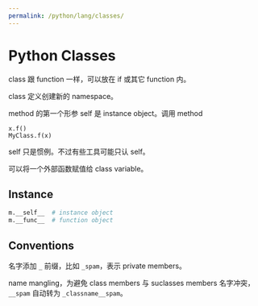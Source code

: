 ```yaml
---
permalink: /python/lang/classes/
---
```


# Python Classes

class 跟 function 一样，可以放在 if 或其它 function 内。

class 定义创建新的 namespace。

method 的第一个形参 self 是 instance object。调用 method

```
x.f()
MyClass.f(x)
```

self 只是惯例。不过有些工具可能只认 self。

可以将一个外部函数赋值给 class variable。

## Instance

```py
m.__self__  # instance object
m.__func__  # function object
```


## Conventions

名字添加 `_` 前缀，比如 `_spam`，表示 private members。

name mangling，为避免 class members 与 suclasses members 名字冲突，`__spam` 自动转为 `_classname__spam`。
